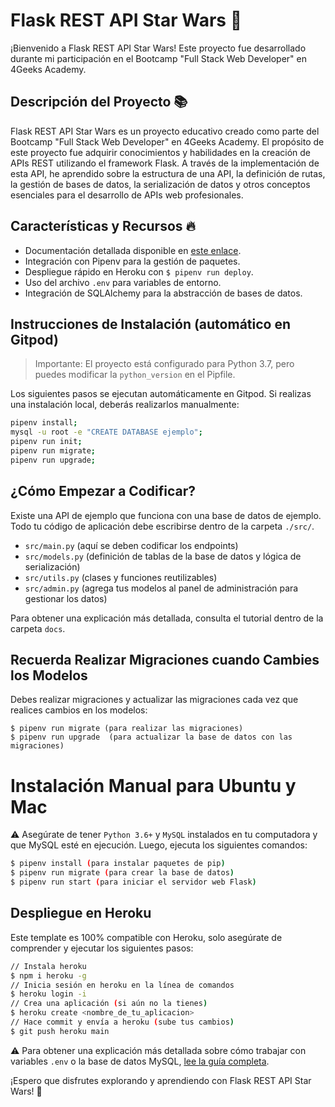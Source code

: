 # Flask REST API Star Wars 🌌

¡Bienvenido a Flask REST API Star Wars! Este proyecto fue desarrollado durante mi participación en el Bootcamp "Full Stack Web Developer" en 4Geeks Academy. 

## Descripción del Proyecto 📚

Flask REST API Star Wars es un proyecto educativo creado como parte del Bootcamp "Full Stack Web Developer" en 4Geeks Academy. El propósito de este proyecto fue adquirir conocimientos y habilidades en la creación de APIs REST utilizando el framework Flask. A través de la implementación de esta API, he aprendido sobre la estructura de una API, la definición de rutas, la gestión de bases de datos, la serialización de datos y otros conceptos esenciales para el desarrollo de APIs web profesionales.

## Características y Recursos 🔥

- Documentación detallada disponible en [este enlace](https://start.4geeksacademy.com).
- Integración con Pipenv para la gestión de paquetes.
- Despliegue rápido en Heroku con `$ pipenv run deploy`.
- Uso del archivo `.env` para variables de entorno.
- Integración de SQLAlchemy para la abstracción de bases de datos.

## Instrucciones de Instalación (automático en Gitpod)

> Importante: El proyecto está configurado para Python 3.7, pero puedes modificar la `python_version` en el Pipfile.

Los siguientes pasos se ejecutan automáticamente en Gitpod. Si realizas una instalación local, deberás realizarlos manualmente:

```sh
pipenv install;
mysql -u root -e "CREATE DATABASE ejemplo";
pipenv run init;
pipenv run migrate;
pipenv run upgrade;
```

## ¿Cómo Empezar a Codificar?

Existe una API de ejemplo que funciona con una base de datos de ejemplo. Todo tu código de aplicación debe escribirse dentro de la carpeta `./src/`.

- `src/main.py` (aquí se deben codificar los endpoints)
- `src/models.py` (definición de tablas de la base de datos y lógica de serialización)
- `src/utils.py` (clases y funciones reutilizables)
- `src/admin.py` (agrega tus modelos al panel de administración para gestionar los datos)

Para obtener una explicación más detallada, consulta el tutorial dentro de la carpeta `docs`.

## Recuerda Realizar Migraciones cuando Cambies los Modelos

Debes realizar migraciones y actualizar las migraciones cada vez que realices cambios en los modelos:
```
$ pipenv run migrate (para realizar las migraciones)
$ pipenv run upgrade  (para actualizar la base de datos con las migraciones)
```

# Instalación Manual para Ubuntu y Mac

⚠️ Asegúrate de tener `Python 3.6+` y `MySQL` instalados en tu computadora y que MySQL esté en ejecución. Luego, ejecuta los siguientes comandos:
```sh
$ pipenv install (para instalar paquetes de pip)
$ pipenv run migrate (para crear la base de datos)
$ pipenv run start (para iniciar el servidor web Flask)
```

## Despliegue en Heroku

Este template es 100% compatible con Heroku, solo asegúrate de comprender y ejecutar los siguientes pasos:

```sh
// Instala heroku
$ npm i heroku -g
// Inicia sesión en heroku en la línea de comandos
$ heroku login -i
// Crea una aplicación (si aún no la tienes)
$ heroku create <nombre_de_tu_aplicacion>
// Hace commit y envía a heroku (sube tus cambios)
$ git push heroku main
```

:warning: Para obtener una explicación más detallada sobre cómo trabajar con variables `.env` o la base de datos MySQL, [lee la guía completa](https://start.4geeksacademy.com/backend/deploy-heroku-mysql).

¡Espero que disfrutes explorando y aprendiendo con Flask REST API Star Wars! 🚀
